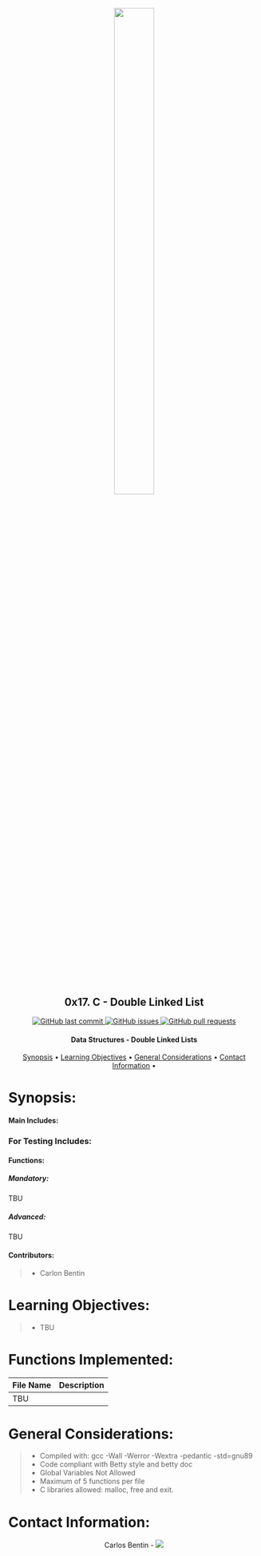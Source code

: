 <h1 align="center" >
<br>
    <img src="https://assets.website-files.com/6105315644a26f77912a1ada/610540e8b4cd6969794fe673_Holberton_School_logo-04-04.svg" height="50%" width="40%">
</h1>

<h2 align="center">
    0x17. C - Double Linked List
</h2>

<p align="center">
    <a href="https://github.com/Benkdel/holbertonschool-low_level_programming/commits/main">
        <img src="https://img.shields.io/github/last-commit/Benkdel/holbertonschool-low_level_programming.svg?style=flat-square&logo=github&logoColor=white" alt="GitHub last commit">
    </a>
    <a href="https://github.com/Benkdel/holbertonschool-low_level_programming/issues">
    <img src="https://img.shields.io/github/issues-raw/Benkdel/holbertonschool-low_level_programming.svg?style=flat-square&logo=github&logoColor=white"
         alt="GitHub issues">
    </a>
    <a href="https://github.com/Benkdel/holbertonschool-low_level_programming/pulls">
    <img src="https://img.shields.io/github/issues-pr-raw/Benkdel/holbertonschool-low_level_programming.svg?style=flat-square&logo=github&logoColor=white"
         alt="GitHub pull requests">
    </a>
</p>

<h4 align="center"> Data Structures - Double Linked Lists </h4>

<p align="center">
    <a href="#Synopsis">Synopsis</a> •
    <a href="#Learning Objectives:">Learning Objectives</a> •
    <a href="#General Considerations:">General Considerations</a> •
    <a href="#Contact Information:">Contact Information</a> •
</p>

# 

# Synopsis:
#### Main Includes:


### For Testing Includes:

#### Functions:
##### Mandatory:
TBU

##### Advanced:
TBU

#### Contributors:
> * Carlon Bentin

# Learning Objectives:

> * TBU 
# Functions Implemented:

|             File Name                  |   Description    				   	| 
|----------------------------------------|------------------------------------------------------|
| TBU                                    |                                                      |


# General Considerations:
> * Compiled with: gcc -Wall -Werror -Wextra -pedantic -std=gnu89
> * Code compliant with Betty style and betty doc
> * Global Variables Not Allowed
> * Maximum of 5 functions per file
> * C libraries allowed: malloc, free and exit.

# Contact Information:

<p align="center">
Carlos Bentin -
<a href="https://github.com/Benkdel">
        <img src="https://img.shields.io/badge/Carlos-mainPage-blue">
</a>
</p>
